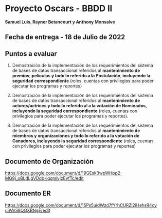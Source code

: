 # Proyecto Oscars - BBDD II

 **Samuel Luis, Rayner Betancourt y Anthony Monsalve** 
 ## Fecha de entrega - 18 de Julio de 2022

## Puntos a evaluar

 1. Demostración de la implementación de los requerimientos del sistema de bases de datos transaccional referidos al **mantenimiento de premios; películas y todo lo referido a la Postulación, incluyendo la seguridad correspondiente** (roles, cuentas con privilegios para poder ejecutar los programas y reportes)
 2. Demostración de la implementación de los requerimientos del sistema de bases de datos transaccional referidos al **mantenimiento de actores/actrices y todo lo referido al a la votación de Nominados, incluyendo la seguridad correspondiente** (roles, cuentas con privilegios para poder ejecutar los programas y reportes).
    
2.  Demostración de la implementación de los requerimientos del sistema de bases de datos transaccional referidos al **mantenimiento de miembros y organizaciones y todo lo referido a la votación de Ganadores, incluyendo la seguridad correspondiente** (roles, cuentas con privilegios para poder ejecutar los programas y reportes)

## Documento de Organización
https://docs.google.com/document/d/19GEsk3wpWHpp2-MG8j_oBLdLgVDdb-jqgmivjzEvfTc/edit

## Documento ER
https://docs.google.com/document/d/15Ps5uidWzd7fYrhCURZl2iHehsR4cyuiWnS8QGXBNgE/edit
